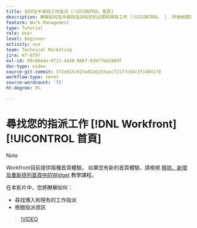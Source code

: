 ```yaml
---
title: 如何在中尋找工作指派 [!UICONTROL 首頁]
description: 瞭解如何在中尋找指派給您的近期和現有工作 [!UICONTROL  ]. 然後檢閱指派資訊。
feature: Work Management
type: Tutorial
role: User
level: Beginner
activity: use
team: Technical Marketing
jira: KT-8797
exl-id: 99c864da-0711-4a30-8067-03b7fbd198df
doc-type: video
source-git-commit: 372e815c623a81ab155aecf2177c84c3f14041f0
workflow-type: tm+mt
source-wordcount: '72'
ht-degree: 0%

---
```


# 尋找您的指派工作 [!DNL Workfront] [!UICONTROL 首頁]



>[!NOTE]
>
>Workfront目前提供兩種首頁體驗。 如果您有新的首頁體驗，請檢視 [移除、新增及重新排列首頁中的Widget](/help/workfront-home/remove-add-and-rearrange-widgets.md) 教學課程。


在本影片中，您將瞭解如何：

* 尋找傳入和現有的工作指派
* 檢閱指派資訊

>[!VIDEO](https://video.tv.adobe.com/v/335098/?quality=12&learn=on)
